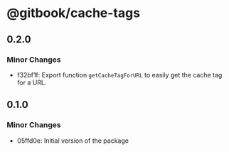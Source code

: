 # @gitbook/cache-tags

## 0.2.0

### Minor Changes

- f32bf1f: Export function `getCacheTagForURL` to easily get the cache tag for a URL.

## 0.1.0

### Minor Changes

- 05ffd0e: Initial version of the package
